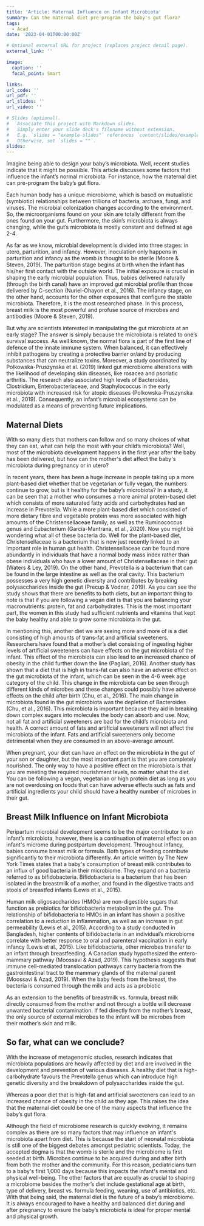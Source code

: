 ```yaml
---
title: 'Article: Maternal Influence on Infant Microbiota'
summary: Can the maternal diet pre-program the baby's gut flora?
tags:
  - Acad
date: '2023-04-01T00:00:00Z'

# Optional external URL for project (replaces project detail page).
external_link: ''

image:
  caption: ''
  focal_point: Smart

links:
url_code: ''
url_pdf: ''
url_slides: ''
url_video: ''

# Slides (optional).
#   Associate this project with Markdown slides.
#   Simply enter your slide deck's filename without extension.
#   E.g. `slides = "example-slides"` references `content/slides/example-slides.md`.
#   Otherwise, set `slides = ""`.
slides: 
---
```


Imagine being able to design your baby’s microbiota. Well, recent studies indicate that it might be possible. This article discusses some factors that influence the infant’s normal microbiota. For instance, how the maternal diet can pre-program the baby’s gut flora.

Each human body has a unique microbiome, which is based on mutualistic (symbiotic) relationships between trillions of bacteria, archaea, fungi, and viruses. The microbial colonization changes according to the environment. So, the microorganisms found on your skin are totally different from the ones found on your gut. Furthermore, the skin’s microbiota is always changing, while the gut’s microbiota is mostly constant and defined at age 2-4.

As far as we know, microbial development is divided into three stages: in utero, parturition, and infancy. However, inoculation only happens in parturition and infancy as the womb is thought to be sterile (Moore & Steven, 2019). The parturition stage begins at birth when the infant has his/her first contact with the outside world. The initial exposure is crucial in shaping the early microbial population. Thus, babies delivered naturally (through the birth canal) have an improved gut microbial profile than those delivered by C-section (Nuriel-Ohayon et al., 2016). The infancy stage, on the other hand, accounts for the other exposures that configure the stable microbiota. Therefore, it is the most researched phase. In this process, breast milk is the most powerful and profuse source of microbes and antibodies (Moore & Steven, 2019).  

But why are scientists interested in manipulating the gut microbiota at an early stage? The answer is simply because the microbiota is related to one’s survival success. As well known, the normal flora is part of the first line of defence of the innate immune system. When balanced, it can effectively inhibit pathogens by creating a protective barrier or/and by producing substances that can neutralize toxins. Moreover, a study coordinated by Polkowska-Pruszynska et al. (2019) linked gut microbiome alterations with the likelihood of developing skin diseases, like rosacea and psoriatic arthritis. The research also associated high levels of Bacteroides, Clostridium, Enterobacteriaceae, and Staphylococcus in the early microbiota with increased risk for atopic diseases (Polkowska-Pruszynska et al., 2019). Consequently, an infant’s microbial ecosystems can be modulated as a means of preventing future implications.

## Maternal Diets

With so many diets that mothers can follow and so many choices of what they can eat, what can help the most with your child’s microbiota? Well, most of the microbiota development happens in the first year after the baby has been delivered, but how can the mother's diet affect the baby's microbiota during pregnancy or in utero?

In recent years, there has been a huge increase in people taking up a more plant-based diet whether that be vegetarian or fully vegan, the numbers continue to grow, but is it healthy for the baby’s microbiota? In a study, it can be seen that a mother who consumes a more animal protein-based diet which consists of more saturated fatty acids and carbohydrates had an increase in Prevotella. While a more plant-based diet which consisted of more dietary fibre and vegetable protein was more associated with high amounts of the Christensellaceae family, as well as the Ruminococcus genus and Eubacterium (García-Mantrana, et al., 2020). Now you might be wondering what all of these bacteria do. Well for the plant-based diet, Christensellaceae is a bacterium that is now just recently linked to an important role in human gut health. Christensellaceae can be found more abundantly in individuals that have a normal body mass index rather than obese individuals who have a lower amount of Christensellaceae in their gut (Waters & Ley, 2019). On the other hand, Prevotella is a bacterium that can be found in the large intestine as well as the oral cavity. This bacterium possesses a very high genetic diversity and contributes by breaking polysaccharides inside the gut (Precup & Vodnar, 2019). As you can see the study shows that there are benefits to both diets, but an important thing to note is that if you are following a vegan diet is that you are balancing your macronutrients: protein, fat and carbohydrates. This is the most important part, the women in this study had sufficient nutrients and vitamins that kept the baby healthy and able to grow some microbiota in the gut.

In mentioning this, another diet we are seeing more and more of is a diet consisting of high amounts of trans-fat and artificial sweeteners. Researchers have found that a mother’s diet consisting of ingesting higher levels of artificial sweeteners can have effects on the gut microbiota of the infant. This effect of the microbiota can also lead to an increased chance of obesity in the child further down the line (Pagliari, 2016). Another study has shown that a diet that is high in trans-fat can also have an adverse effect on the gut microbiota of the infant, which can be seen in the 4-6 week age category of the child. This change in the microbiota can be seen through different kinds of microbes and these changes could possibly have adverse effects on the child after birth (Chu, et al., 2016). The main change in microbiota found in the gut microbiota was the depletion of Bacteroides (Chu, et al., 2016). This microbiota is important because they aid in breaking down complex sugars into molecules the body can absorb and use. Now, not all fat and artificial sweeteners are bad for the child’s microbiota and health. A correct amount of fats and artificial sweeteners will not affect the microbiota of the infant. Fats and artificial sweeteners only become detrimental when they are consumed in an above-average amount.

When pregnant, your diet can have an effect on the microbiota in the gut of your son or daughter, but the most important part is that you are completely nourished. The only way to have a positive effect on the microbiota is that you are meeting the required nourishment levels, no matter what the diet. You can be following a vegan, vegetarian or high protein diet as long as you are not overdosing on foods that can have adverse effects such as fats and artificial ingredients your child should have a healthy number of microbes in their gut.

## Breast Milk Influence on Infant Microbiota

Peripartum microbial development seems to be the major contributor to an infant’s microbiota, however, there is a continuation of maternal effect on an infant's microme during postpartum development. Throughout infancy, babies consume breast milk or formula. Both types of feeding contribute significantly to their microbiota differently. An article written by The New York Times states that a baby's consumption of breast milk contributes to an influx of good bacteria in their microbiome. They expand on a bacteria referred to as bifidobacteria. Bifidobacteria is a bacterium that has been isolated in the breastmilk of a mother, and found in the digestive tracts and stools of breastfed infants (Lewis et al., 2015). 

Human milk oligosaccharides (HMOs) are non-digestible sugars that function as prebiotics for bifidobacteria metabolism in the gut. The relationship of bifidobacteria to HMOs in an infant has shown a positive correlation to a reduction in inflammation, as well as an increase in gut permeability (Lewis et al., 2015). According to a study conducted in Bangladesh, higher contents of bifidobacteria in an individual’s microbiome correlate with better response to oral and parenteral vaccination in early infancy (Lewis et al., 2015). 
Like bifidobacteria, other microbes transfer to an infant through breastfeeding. A Canadian study hypothesized the entero-mammary pathway (Moossavi & Azad, 2019). This hypothesis suggests that immune cell-mediated translocation pathways carry bacteria from the gastrointestinal tract to the mammary glands of the maternal parent (Moossavi & Azad, 2019).  When the baby feeds from the breast, the bacteria is consumed through the milk and acts as a probiotic 	

As an extension to the benefits of breastmilk vs. formula, breast milk directly consumed from the mother and not through a bottle will decrease unwanted bacterial contamination. If fed directly from the mother’s breast, the only source of external microbes to the infant will be microbes from their mother’s skin and milk. 

## So far, what can we conclude?

With the increase of metagenomic studies, research indicates that microbiota populations are heavily affected by diet and are involved in the development and prevention of various diseases. A healthy diet that is high-carbohydrate favours the Prevotella genus which can introduce high genetic diversity and the breakdown of polysaccharides inside the gut.

Whereas a poor diet that is high-fat and artificial sweeteners can lead to an increased chance of obesity in the child as they age. This raises the idea that the maternal diet could be one of the many aspects that influence the baby’s gut flora. 

Although the field of microbiome research is quickly evolving, it remains complex as there are so many factors that may influence an infant's microbiota apart from diet. This is because the start of neonatal microbiota is still one of the biggest debates amongst pediatric scientists. Today, the accepted dogma is that the womb is sterile and the microbiome is first seeded at birth. Microbes continue to be acquired during and after birth from both the mother and the community. For this reason, pediatricians turn to a baby's first 1,000 days because this impacts the infant's mental and physical well-being. The other factors that are equally as crucial to shaping a microbiome besides the mother’s diet include gestational age at birth, type of delivery, breast vs. formula feeding, weaning, use of antibiotics, etc. 
With that being said, the maternal diet is the future of a baby’s microbiome. It is always encouraged to have a healthy and balanced diet during and after pregnancy to ensure the baby’s microbiota is ideal for proper mental and physical growth.


